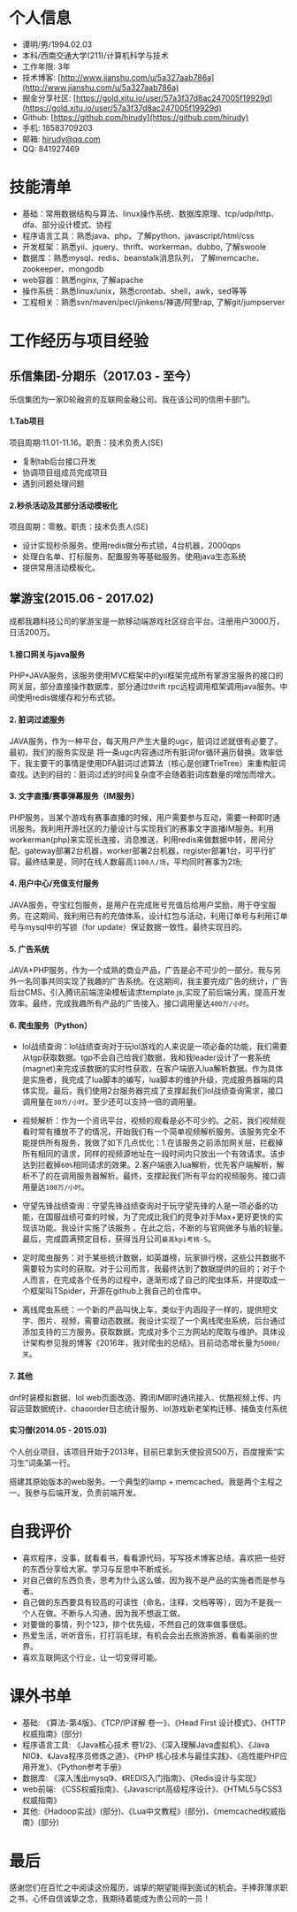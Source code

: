 # 个人信息

- 谭明/男/1994.02.03
- 本科/西南交通大学(211)/计算机科学与技术
- 工作年限: 3年
- 技术博客: [http://www.jianshu.com/u/5a327aab786a](http://www.jianshu.com/u/5a327aab786a)
- 掘金分享社区: [https://gold.xitu.io/user/57a3f37d8ac247005f19929d](https://gold.xitu.io/user/57a3f37d8ac247005f19929d)
- Github: [https://github.com/hirudy](https://github.com/hirudy)
- 手机: 18583709203
- 邮箱: hirudy@qq.com
- QQ: 841927469

# 技能清单

- 基础：常用数据结构与算法、linux操作系统、数据库原理、tcp/udp/http、dfa、部分设计模式、协程
- 程序语言工具：熟悉java、php。了解python、javascript/html/css
- 开发框架：熟悉yii、jquery、thrift、workerman、dubbo, 了解swoole
- 数据库：熟悉mysql、redis、beanstalk消息队列， 了解memcache、zookeeper、mongodb
- web容器：熟悉nginx, 了解apache
- 操作系统：熟悉linux/unix，熟悉crontab、shell，awk，sed等等
- 工程相关：熟悉svn/maven/pecl/jinkens/禅道/阿里rap, 了解git/jumpserver

# 工作经历与项目经验
## 乐信集团-分期乐（2017.03 - 至今）
乐信集团为一家D轮融资的互联网金融公司。我在该公司的信用卡部门。

#### 1.Tab项目
项目周期:11.01-11.16。职责：技术负责人(SE)
+ 复制tab后台接口开发
+ 协调项目组成员完成项目
+ 遇到问题处理问题

#### 2.秒杀活动及其部分活动模板化
项目周期：零散。职责：技术负责人(SE)
- 设计实现秒杀服务。使用redis做分布式锁，4台机器，2000qps
- 处理白名单、打标服务、配置服务等基础服务。使用java生态系统
- 提供常用活动模板化。

## 掌游宝(2015.06 - 2017.02)
成都我趣科技公司的掌游宝是一款移动端游戏社区综合平台。注册用户3000万，日活200万。

#### 1.接口网关与java服务
PHP+JAVA服务，该服务使用MVC框架中的yii框架完成所有掌游宝服务的接口的网关层，部分直接操作数据库，部分通过thrift rpc远程调用框架调用java服务。中间使用redis做缓存和分布式锁。

#### 2. 脏词过滤服务
JAVA服务，作为一种平台，每天用户产生大量的ugc，脏词过滤就很有必要了。最初，我们的服务实现是
将一条ugc内容通过所有脏词for循环遍历替换。效率低下，我主要干的事情是使用DFA脏词过滤算法（核心是创建TrieTree）来重构脏词查找。达到的目的：脏词过滤的时间复杂度不会随着脏词库数量的增加而增大。

#### 3. 文字直播/赛事弹幕服务（IM服务）
PHP服务，当某个游戏有赛事直播的时候，用户需要参与互动，需要一种即时通讯服务。我利用开源社区的力量设计与实现我们的赛事文字直播IM服务。利用workerman(php)来实现长连接，消息推送，利用redis来做数据中转，房间分配。gateway部署2台机器，worker部署2台机器，register部署1台，可平行扩容。最终结果是，同时在线人数最高`1100人/场`，平均同时赛事为2场;

#### 4. 用户中心/充值支付服务
JAVA服务，夺宝红包服务，是用户在完成账号充值后给用户奖励，用于夺宝服务。在这期间，我利用已有的充值体系，设计红包与活动，利用订单号与利用订单号与mysql中的写锁（for update）保证数据一致性。最终实现目的。

#### 5. 广告系统
JAVA+PHP服务，作为一个成熟的商业产品，广告是必不可少的一部分。我与另外一名同事共同实现了我趣的广告系统。在这期间，我主要完成广告的统计，广告后台CMS，引入腾讯前端渲染模板请求template.js,实现了前后端分离，提高开发效率。最终，完成我趣所有产品的广告接入。接口调用量达`400万/小时`。

#### 6. 爬虫服务（Python）

- lol战绩查询：lol战绩查询对于玩lol游戏的人来说是一项必备的功能，我们需要从tgp获取数据。tgp不会自己给我们数据，我和我leader设计了一套系统(magnet)来完成该数据的实时性获取，在客户端嵌入lua解析数据。作为具体是实施者，我完成了lua脚本的编写，lua脚本的维护升级，完成服务器端的具体实现。最后，我们使用2台服务器完成了支撑起我们lol战绩查询需求，接口调用量在`30万/小时`。至少还可以支持一倍的调用量。

- 视频解析：作为一个资讯平台，视频的观看是必不可少的。之前，我们视频观看时常有播放不了的情况，开始我们有一个简单视频解析服务。该服务完全不能提供所有服务，我做了如下几点优化：1.在该服务之前添加网关层，拦截掉所有相同的请求，同样的视频源地址在一段时间内只放出一个有效请求。该步达到拦截掉`60%`相同请求的效果。2.客户端嵌入lua解析，优先客户端解析，解析不了的在调用服务器解析。最终，支撑起我们所有平台的视频服务。接口调用量达`100万/小时`。

- 守望先锋战绩查询：守望先锋战绩查询对于玩守望先锋的人是一项必备的功能，在国服战绩可查的时候，为了完成比我们的竞争对手Max+更好更快的实现该功能。我设计实施了该服务
。在此之后，不断的与官网做矛与盾的较量。最后，完成圆满预定目标，获得当月公司`最高kpi考核-S`。

- 定时爬虫服务：对于某些统计数据，如英雄榜，玩家排行榜，这些公共数据不需要较为实时的获取。对于公司而言，我最终达到了数据提供的目的；对于个人而言，在完成各个任务的过程中，逐渐形成了自己的爬虫体系，并提取成一个框架叫TSpider，开源在github上我自己的仓库中。

- 离线爬虫系统：一个新的产品叫快上车，类似于内涵段子一样的，提供短文字、图片、视频，需要动态数据。我设计实现了一个离线爬虫系统，后台通过添加支持的三方服务。获取数据，完成对多个三方网站的爬取与维护。具体设计架构参见我的博客《2016年，我对爬虫的总结》。目前动态增长量为`5000/天`。

#### 7. 其他

dnf时装模拟数据、lol web页面改造、腾讯IM即时通讯接入、优酷视频上传、内容运营数据统计、chaoorder日志统计服务、lol游戏新老架构迁移、捕鱼支付系统

#### 实习僧(2014.05 - 2015.03)
个人创业项目，该项目开始于2013年，目前已拿到天使投资500万，百度搜索“实习生”词条第一行。

搭建其原始版本的web服务。一个典型的lamp + memcached。我是两个主程之一。我参与后端开发，负责前端开发。

# 自我评价
- 喜欢程序，没事，就看看书，看看源代码，写写技术博客总结，喜欢把一些好的东西分享给大家。学习与反思中不断成长。
- 对自己做的东西负责，思考为什么这么做，因为我不是产品的实施者而是参与者。
- 自己做的东西要具有较高的可读性（命名，注释，文档等等），因为不是我一个人在做。不断与人沟通，因为我不想返工做。
- 对要做的事情，列个123，排个优先级，不然自己的效率做事很低。
- 热爱生活，听听音乐，打打羽毛球，有机会会出去旅游旅游，看看美丽的世界。
- 喜欢互联网这个行业，让一切变得可能。

# 课外书单
- 基础: 《算法-第4版》、《TCP/IP详解 卷一》、《Head First 设计模式》、《HTTP权威指南》(部分)
- 程序语言工具: 《Java核心技术 卷1/2》、《深入理解Java虚拟机》、《Java NIO》、《Java程序员修炼之道》、《PHP 核心技术与最佳实践》、《高性能PHP应用开发》、《Python参考手册》
- 数据库: 《深入浅出mysql》、《REDIS入门指南》、《Redis设计与实现》
- web前端: 《CSS权威指南》、《Javascript高级程序设计》、《HTML5与CSS3权威指南》
- 其他:《Hadoop实战》(部分)、《Lua中文教程》(部分)、《memcached权威指南》(部分)

# 最后

感谢您们在百忙之中阅读这份履历，诚挚的期望能得到面试的机会。手捧菲薄求职之书，心怀自信诚挚之念，我期待着能成为贵公司的一员！
